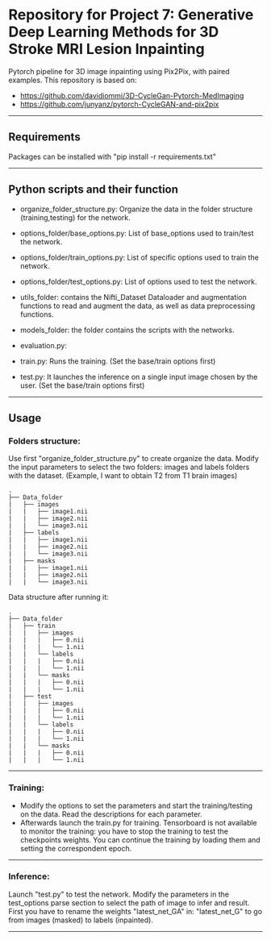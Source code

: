 # Repository for Project 7: Generative Deep Learning Methods for 3D Stroke MRI Lesion Inpainting

Pytorch pipeline for 3D image inpainting using Pix2Pix, with paired examples. This repository is based on:
- https://github.com/davidiommi/3D-CycleGan-Pytorch-MedImaging
- https://github.com/junyanz/pytorch-CycleGAN-and-pix2pix

*******************************************************************************
## Requirements
Packages can be installed with "pip install -r requirements.txt"
*******************************************************************************
## Python scripts and their function

- organize_folder_structure.py: Organize the data in the folder structure (training,testing) for the network.

- options_folder/base_options.py: List of base_options used to train/test the network.  

- options_folder/train_options.py: List of specific options used to train the network.

- options_folder/test_options.py: List of options used to test the network.

- utils_folder: contains the Nifti_Dataset Dataloader and augmentation functions to read and augment the data, as well as data preprocessing functions. 

- models_folder: the folder contains the scripts with the networks.

- evaluation.py: 

- train.py: Runs the training. (Set the base/train options first)

- test.py: It launches the inference on a single input image chosen by the user. (Set the base/train options first)
*******************************************************************************
## Usage
### Folders structure:

Use first "organize_folder_structure.py" to create organize the data.
Modify the input parameters to select the two folders: images and labels folders with the dataset.
(Example, I want to obtain T2 from T1 brain images)


    .
	├── Data_folder                   
	|   ├── images               
	|   |   ├── image1.nii 
    |   |   ├── image2.nii 	
	|   |   └── image3.nii                     
	|   ├── labels                        
	|   |   ├── image1.nii 
    |   |   ├── image2.nii 	
	|   |   └── image3.nii  
	|   ├── masks                        
	|   |   ├── image1.nii 
    |   |   ├── image2.nii 	
	|   |   └── image3.nii  

Data structure after running it:

	.
	├── Data_folder                   
	|   ├── train              
	|   |   ├── images            
	|   |   |   ├── 0.nii              
	|   |   |   └── 1.nii                     
	|   |   └── labels            
	|   |   |   ├── 0.nii             
	|   |   |   └── 1.nii
	|   |   └── masks            
	|   |   |   ├── 0.nii             
	|   |   |   └── 1.nii
	|   ├── test              
	|   |   ├── images           
	|   |   |   ├── 0.nii              
	|   |   |   └── 1.nii                     
	|   |   └── labels            
	|   |   |   ├── 0.nii             
	|   |   |   └── 1.nii
	|   |   └── masks            
	|   |   |   ├── 0.nii             
	|   |   |   └── 1.nii
	

*******************************************************************************
### Training:
- Modify the options to set the parameters and start the training/testing on the data. Read the descriptions for each parameter.
- Afterwards launch the train.py for training. Tensorboard is not available to monitor the training: you have to stop the training to test the checkpoints weights. You can continue the training
by loading them and setting the correspondent epoch.
*******************************************************************************
### Inference:
Launch "test.py" to test the network. Modify the parameters in the test_options parse section to select the path of image to infer and result. First you have to rename the weights "latest_net_GA" in:
"latest_net_G" to go from images (masked) to labels (inpainted).

*******************************************************************************


